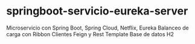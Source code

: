 # springboot-servicio-eureka-server
Microservicio con Spring Boot, Spring Cloud, Netflix, Eureka Balanceo de carga con Ribbon Clientes Feign y Rest Template Base de datos H2
